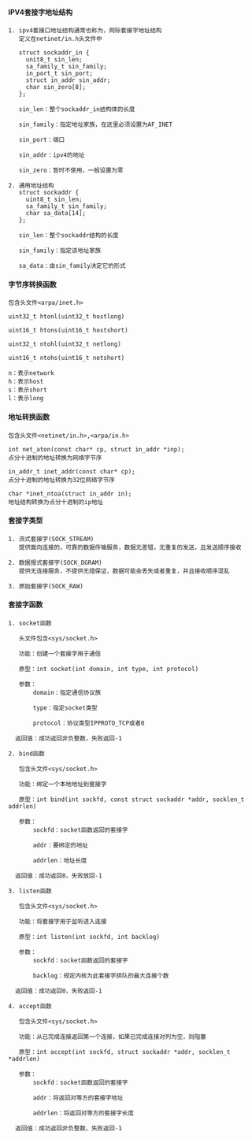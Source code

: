 #### IPV4套接字地址结构
>
    1. ipv4套接口地址结构通常也称为，网际套接字地址结构
       定义在netinet/in.h头文件中

       struct sockaddr_in {
         unit8_t sin_len;
         sa_family_t sin_family;
         in_port_t sin_port;
         struct in_addr sin_addr;
         char sin_zero[8];
       };

       sin_len：整个sockaddr_in结构体的长度

       sin_family：指定地址家族，在这里必须设置为AF_INET

       sin_port：端口

       sin_addr：ipv4的地址

       sin_zero：暂时不使用，一般设置为零

    2. 通用地址结构
       struct sockaddr {
         uint8_t sin_len;
         sa_family_t sin_family;
         char sa_data[14];
       };

       sin_len：整个sockaddr结构的长度

       sin_family：指定该地址家族

       sa_data：由sin_family决定它的形式

#### 字节序转换函数
>
    包含头文件<arpa/inet.h>

    uint32_t htonl(uint32_t hostlong)

    uint16_t htons(uint16_t hostshort)

    uint32_t ntohl(uint32_t netlong)

    uint16_t ntohs(uint16_t netshort)

    n：表示network
    h：表示host
    s：表示short
    l：表示long

#### 地址转换函数
>
    包含头文件<netinet/in.h>,<arpa/in.h>

    int net_aton(const char* cp, struct in_addr *inp);
    点分十进制的地址转换为网络字节序

    in_addr_t inet_addr(const char* cp);
    点分十进制的地址转换为32位网络字节序

    char *inet_ntoa(struct in_addr in);
    地址结构转换为点分十进制的ip地址

#### 套接字类型
>
    1. 流式套接字(SOCK_STREAM)
       提供面向连接的，可靠的数据传输服务，数据无差错，无重复的发送，且发送顺序接收

    2. 数据报式套接字(SOCK_DGRAM)
       提供无连接服务，不提供无措保证，数据可能会丢失或者重复，并且接收顺序混乱

    3. 原始套接字(SOCK_RAW)

#### 套接字函数
>
    1. socket函数

       头文件包含<sys/socket.h>

       功能：创建一个套接字用于通信

       原型：int socket(int domain, int type, int protocol)

       参数：
           domain：指定通信协议族

           type：指定socket类型

           protocol：协议类型IPPROTO_TCP或者0

      返回值：成功返回非负整数，失败返回-1

    2. bind函数

       包含头文件<sys/socket.h>

       功能：绑定一个本地地址到套接字

       原型：int bind(int sockfd, const struct sockaddr *addr, socklen_t addrlen)

       参数：
           sockfd：socket函数返回的套接字

           addr：要绑定的地址

           addrlen：地址长度

      返回值：成功返回0，失败放回-1

    3. listen函数

       包含头文件<sys/socket.h>

       功能：将套接字用于监听进入连接

       原型：int listen(int sockfd, int backlog)

       参数：
           sockfd：socket函数返回的套接字

           backlog：规定内核为此套接字排队的最大连接个数

      返回值：成功返回0，失败返回-1

    4. accept函数

       包含头文件<sys/socket.h>

       功能：从已完成连接返回第一个连接，如果已完成连接对列为空，则阻塞

       原型：int accept(int sockfd, struct sockaddr *addr, socklen_t *addrlen)

       参数：
           sockfd：socket函数返回的套接字

           addr：将返回对等方的套接字地址

           addrlen：将返回对等方的套接字长度

      返回值：成功返回非负整数，失败返回-1
